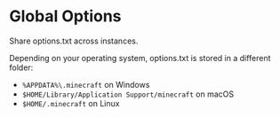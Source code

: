 # Global Options

Share options.txt across instances.

Depending on your operating system, options.txt is stored in a different folder:
- `%APPDATA%\.minecraft` on Windows
- `$HOME/Library/Application Support/minecraft` on macOS
- `$HOME/.minecraft` on Linux
